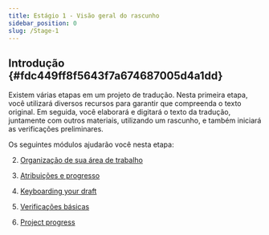 ```yaml
---
title: Estágio 1 - Visão geral do rascunho
sidebar_position: 0
slug: /Stage-1
---
```




## **Introdução** {#fdc449ff8f5643f7a674687005d4a1dd}


Existem várias etapas em um projeto de tradução. Nesta primeira etapa, você utilizará diversos recursos para garantir que compreenda o texto original. Em seguida, você elaborará e digitará o texto da tradução, juntamente com outros materiais, utilizando um rascunho, e também iniciará as verificações preliminares.


Os seguintes módulos ajudarão você nesta etapa:


2. [Organização de sua área de trabalho](/2.OD)


3. [Atribuições e progresso](/3.PP1)


4. [Keyboarding your draft](/4.KD)


5. [Verificações básicas](/5.BC1)


6. [Project progress](/6.PP2)

